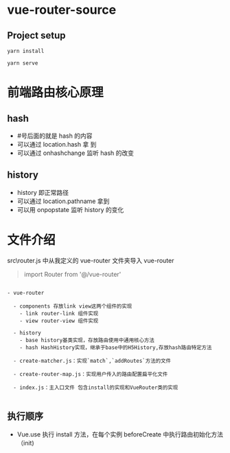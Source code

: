 # vue-router-source

## Project setup

```
yarn install

yarn serve
```

# 前端路由核心原理

## hash

- #号后面的就是 hash 的内容
- 可以通过 location.hash 拿 到
- 可以通过 onhashchange 监听 hash 的改变

## history

- history 即正常路径
- 可以通过 location.pathname 拿到
- 可以用 onpopstate 监听 history 的变化

# 文件介绍

src\router.js 中从我定义的 vue-router 文件夹导入 vue-router

> import Router from '@/vue-router'

```

- vue-router

  - components 存放link view这两个组件的实现
    - link router-link 组件实现
    - view router-view 组件实现

  - history
    - base history基类实现，存放路由使用中通用核心方法
    - hash HashHistory实现，继承于base中的H5History,存放hash路由特定方法

  - create-matcher.js：实现`match`,`addRoutes`方法的文件

  - create-router-map.js：实现用户传入的路由配置扁平化文件

  - index.js：主入口文件 包含install的实现和VueRouter类的实现


```

## 执行顺序

- Vue.use 执行 install 方法，在每个实例 beforeCreate 中执行路由初始化方法（init)
